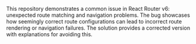 This repository demonstrates a common issue in React Router v6: unexpected route matching and navigation problems.  The bug showcases how seemingly correct route configurations can lead to incorrect route rendering or navigation failures. The solution provides a corrected version with explanations for avoiding this.
